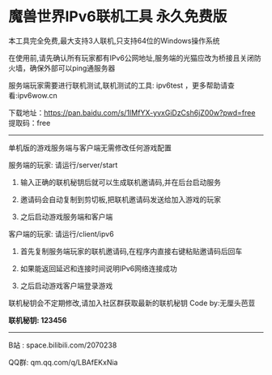 #  魔兽世界IPv6联机工具 永久免费版

本工具完全免费,最大支持3人联机,只支持64位的Windows操作系统

在使用前,请先确认所有玩家都有IPv6公网地址,服务端的光猫应改为桥接且关闭防火墙，确保外部可以ping通服务器

服务端玩家需要进行联机测试,联机测试的工具: ipv6test  ，更多帮助请查看:ipv6wow.cn


下载地址：https://pan.baidu.com/s/1IMfYX-yvxGiDzCsh6jZ00w?pwd=free 
提取码：free

-------------------------------------------------------------------------------------------------

单机版的游戏服务端与客户端无需修改任何游戏配置

服务端的玩家: 请运行/server/start
  1. 输入正确的联机秘钥后就可以生成联机邀请码,并在后台启动服务
  
  2. 邀请码会自动复制到剪切板,把联机邀请码发送给加入游戏的玩家
  
  3. 之后启动游戏服务端和客户端

客户端的玩家: 请运行/client/ipv6

  1. 首先复制服务端玩家的联机邀请码,在程序内直接右键粘贴邀请码后回车
  
  2. 如果能返回延迟和连接时间说明IPv6网络连接成功
  
  3. 之后启动游戏客户端登录游戏

联机秘钥会不定期修改,请加入社区群获取最新的联机秘钥  Code by:无厘头芭荳

**联机秘钥: 123456**

------------------------------------------------------------------------------------

B站 : space.bilibili.com/2070238

QQ群: qm.qq.com/q/LBAfEKxNia
